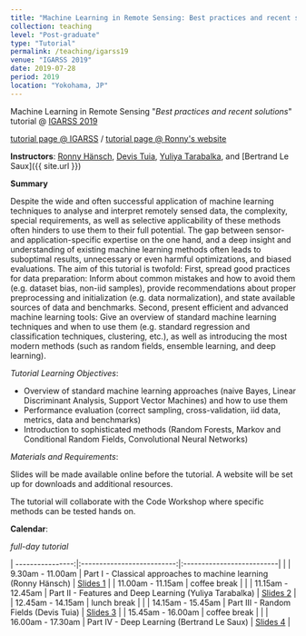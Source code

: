 ```yaml
---
title: "Machine Learning in Remote Sensing: Best practices and recent solutions"
collection: teaching
level: "Post-graduate"
type: "Tutorial"
permalink: /teaching/igarss19
venue: "IGARSS 2019"
date: 2019-07-28
period: 2019
location: "Yokohama, JP"
---
```


Machine Learning in Remote Sensing "_Best practices and recent solutions_" tutorial @ [IGARSS 2019](http://igarss2019.org/)

[tutorial page @ IGARSS](https://igarss2019.org/Tutorials.asp#FD3) / [tutorial page @ Ronny's website](http://www.rhaensch.de/igarss19.html)

**Instructors**:
[Ronny Hänsch](http://rhaensch.de/), [Devis Tuia](https://www.wur.nl/en/Persons/Devis-dr.-D-Devis-Tuia.htm), [Yuliya Tarabalka](http://www-sop.inria.fr/members/Yuliya.Tarabalka), and [Bertrand Le Saux]({{ site.url }})


**Summary**

Despite the wide and often successful application of machine learning techniques to analyse and interpret remotely sensed data, the complexity, special requirements, as well as selective applicability of these methods often hinders to use them to their full potential. The gap between sensor- and application-specific expertise on the one hand, and a deep insight and understanding of existing machine learning methods often leads to suboptimal results, unnecessary or even harmful optimizations, and biased evaluations. The aim of this tutorial is twofold: First, spread good practices for data preparation: Inform about common mistakes and how to avoid them (e.g. dataset bias, non-iid samples), provide recommendations about proper preprocessing and initialization (e.g. data normalization), and state available sources of data and benchmarks. Second, present efficient and advanced machine learning tools: Give an overview of standard machine learning techniques and when to use them (e.g. standard regression and classification techniques, clustering, etc.), as well as introducing the most modern methods (such as random fields, ensemble learning, and deep learning).

_Tutorial Learning Objectives_:

   * Overview of standard machine learning approaches (naive Bayes, Linear Discriminant Analysis, Support Vector Machines) and how to use them
   * Performance evaluation (correct sampling, cross-validation, iid data, metrics, data and benchmarks)
   * Introduction to sophisticated methods (Random Forests, Markov and Conditional Random Fields, Convolutional Neural Networks)

_Materials and Requirements_:

Slides will be made available online before the tutorial. A website will be set up for downloads and additional resources.

The tutorial will collaborate with the Code Workshop where specific methods can be tested hands on.


**Calendar**:

<!-- <style>p{color:red;}</style> -->

_full-day tutorial_

| ----------------:|:--------------------------:|:--------------------------|
|
|  9.30am - 11.00am | Part I - Classical approaches to machine learning (Ronny Hänsch) | [Slides 1](https://www.dropbox.com/s/bdz3md3cxqh5r2w/part1.pdf?dl=0) |
| 11.00am - 11.15am | coffee break | |
| 11.15am - 12.45am | Part II - Features and Deep Learning (Yuliya Tarabalka) | [Slides 2](https://www.dropbox.com/s/zb7kbd1pfk8wijq/part2.pdf?dl=0) |
| 12.45am - 14.15am | lunch break | |
| 14.15am - 15.45am | Part III - Random Fields (Devis Tuia) | [Slides 3](https://www.dropbox.com/s/s7pf8dg6prik68e/part3.pdf?dl=0) |
| 15.45am - 16.00am | coffee break | |
| 16.00am - 17.30am | Part IV - Deep Learning (Bertrand Le Saux) | [Slides 4](https://www.dropbox.com/s/t30sunr59cxjc0v/part4.pdf?dl=0) |



